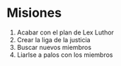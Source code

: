 # Misiones

1. Acabar con el plan de Lex Luthor
2. Crear la liga de la justicia
3. Buscar nuevos miembros
4. Liarlse a palos con los miembros
